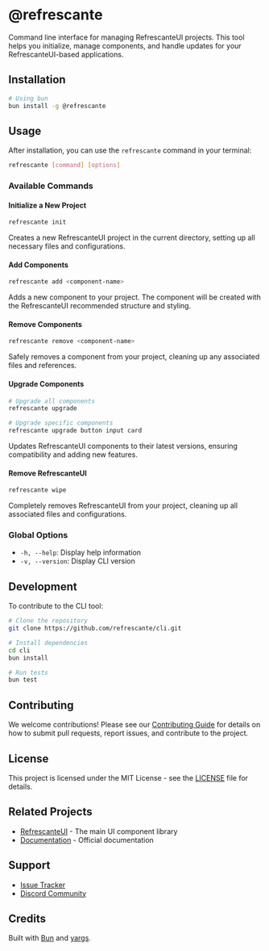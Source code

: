 # @refrescante

Command line interface for managing RefrescanteUI projects. This tool helps you initialize, manage components, and handle updates for your RefrescanteUI-based applications.

## Installation

```bash
# Using bun
bun install -g @refrescante
```

## Usage

After installation, you can use the `refrescante` command in your terminal:

```bash
refrescante [command] [options]
```

### Available Commands

#### Initialize a New Project

```bash
refrescante init
```

Creates a new RefrescanteUI project in the current directory, setting up all necessary files and configurations.

#### Add Components

```bash
refrescante add <component-name>
```

Adds a new component to your project. The component will be created with the RefrescanteUI recommended structure and styling.

#### Remove Components

```bash
refrescante remove <component-name>
```

Safely removes a component from your project, cleaning up any associated files and references.

#### Upgrade Components

```bash
# Upgrade all components
refrescante upgrade

# Upgrade specific components
refrescante upgrade button input card
```

Updates RefrescanteUI components to their latest versions, ensuring compatibility and adding new features.

#### Remove RefrescanteUI

```bash
refrescante wipe
```

Completely removes RefrescanteUI from your project, cleaning up all associated files and configurations.

### Global Options

- `-h, --help`: Display help information
- `-v, --version`: Display CLI version

## Development

To contribute to the CLI tool:

```bash
# Clone the repository
git clone https://github.com/refrescante/cli.git

# Install dependencies
cd cli
bun install

# Run tests
bun test
```

## Contributing

We welcome contributions! Please see our [Contributing Guide](link-to-contributing-guide) for details on how to submit pull requests, report issues, and contribute to the project.

## License

This project is licensed under the MIT License - see the [LICENSE](LICENSE) file for details.

## Related Projects

- [RefrescanteUI](link-to-main-project) - The main UI component library
- [Documentation](https://refrescante.dev) - Official documentation

## Support

- [Issue Tracker](https://github.com/refrescante/cli/issues)
- [Discord Community](link-to-discord)

## Credits

Built with [Bun](https://bun.sh) and [yargs](https://yargs.js.org/).